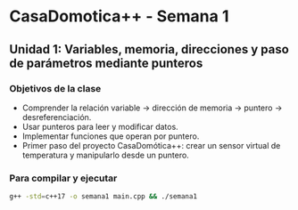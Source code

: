 # CasaDomotica++ - Semana 1

## Unidad 1: Variables, memoria, direcciones y paso de parámetros mediante punteros

### Objetivos de la clase

* Comprender la relación variable → dirección de memoria → puntero → desreferenciación.
* Usar punteros para leer y modificar datos.
* Implementar funciones que operan por puntero.
* Primer paso del proyecto CasaDomótica++: crear un sensor virtual de temperatura y manipularlo desde un puntero.


### Para compilar y ejecutar
```bash
g++ -std=c++17 -o semana1 main.cpp && ./semana1
```